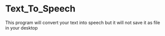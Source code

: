 # Text_To_Speech
This program will convert your text into speech but it will not save it as file in your desktop
